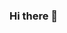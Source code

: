### Hi there 👋

<!--
**327aem/327aem** is a ✨ _special_ ✨ repository because its `README.md` (this file) appears on your GitHub profile.

[![Solved.ac Profile](http://mazassumnida.wtf/api/v2/generate_badge?boj=327aem)](https://solved.ac/327aem/)

[![Anurag's GitHub stats](https://github-readme-stats.vercel.app/api?username=327aem)](https://github.com/327aem/github-readme-stats)


